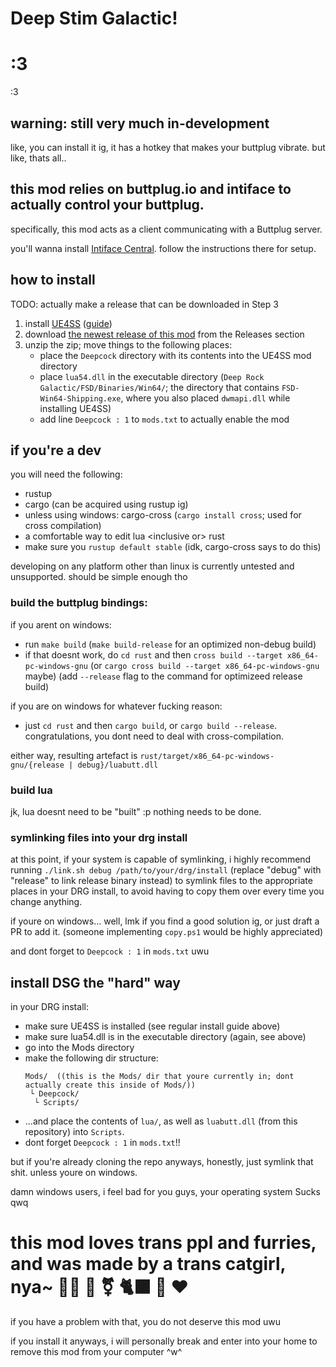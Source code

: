 # Deep Stim Galactic!

# :3
:3

## warning: still very much in-development
like, you can install it ig, it has a hotkey that makes your buttplug vibrate. but like, thats all..

## this mod relies on buttplug.io and intiface to actually control your buttplug.
specifically, this mod acts as a client communicating with a Buttplug server.

you'll wanna install [Intiface Central](https://intiface.com/central). follow the instructions there for setup.


## how to install
TODO: actually make a release that can be downloaded in Step 3

1. install [UE4SS](https://github.com/UE4SS-RE/RE-UE4SS) ([guide](https://docs.ue4ss.com/dev/installation-guide.html))
2. download [the newest release of this mod](https://github.com/buttplug-drg/deep-stim-galactic/releases/latest) from the Releases section
3. unzip the zip; move things to the following places:
    - place the `Deepcock` directory with its contents into the UE4SS mod directory
    - place `lua54.dll` in the executable directory (`Deep Rock Galactic/FSD/Binaries/Win64/`; the directory that contains `FSD-Win64-Shipping.exe`, where you also placed `dwmapi.dll` while installing UE4SS)
    - add line `Deepcock : 1` to `mods.txt` to actually enable the mod

## if you're a dev
you will need the following:
- rustup
- cargo (can be acquired using rustup ig)
- unless using windows: cargo-cross (`cargo install cross`; used for cross compilation)
- a comfortable way to edit lua <inclusive or\> rust
- make sure you `rustup default stable` (idk, cargo-cross says to do this)

developing on any platform other than linux is currently untested and unsupported. should be simple enough tho

### build the buttplug bindings:
if you arent on windows:
- run `make build` (`make build-release` for an optimized non-debug build)
- if that doesnt work, do `cd rust` and then `cross build --target x86_64-pc-windows-gnu` (or `cargo cross build --target x86_64-pc-windows-gnu` maybe) (add `--release` flag to the command for optimizeed release build)

if you are on windows for whatever fucking reason:
- just `cd rust` and then `cargo build`, or `cargo build --release`. congratulations, you dont need to deal with cross-compilation.

either way, resulting artefact is `rust/target/x86_64-pc-windows-gnu/{release | debug}/luabutt.dll`

### build lua
jk, lua doesnt need to be "built" :p nothing needs to be done.

### symlinking files into your drg install
at this point, if your system is capable of symlinking, i highly recommend running `./link.sh debug /path/to/your/drg/install` (replace "debug" with "release" to link release binary instead) to symlink files to the appropriate places in your DRG install, to avoid having to copy them over every time you change anything.

if youre on windows... well, lmk if you find a good solution ig, or just draft a PR to add it. (someone implementing `copy.ps1` would be highly appreciated)

and dont forget to `Deepcock : 1` in `mods.txt` uwu

## install DSG the "hard" way
in your DRG install:
- make sure UE4SS is installed (see regular install guide above)
- make sure lua54.dll is in the executable directory (again, see above)
- go into the Mods directory
- make the following dir structure:
  ```
  Mods/  ((this is the Mods/ dir that youre currently in; dont actually create this inside of Mods/))
   └ Deepcock/
    └ Scripts/
  ```
- ...and place the contents of `lua/`, as well as `luabutt.dll` (from this repository) into `Scripts`.
- dont forget `Deepcock : 1` in `mods.txt`!!

but if you're already cloning the repo anyways, honestly, just symlink that shit. unless youre on windows.

damn windows users, i feel bad for you guys, your operating system Sucks qwq

# this mod loves trans ppl and furries, and was made by a trans catgirl, nya~ 🏳️‍⚧️ 🐾 ⚧️ 🐈‍⬛ 🦊 ❤️
if you have a problem with that, you do not deserve this mod uwu

if you install it anyways, i will personally break and enter into your home to remove this mod from your computer ^w^
